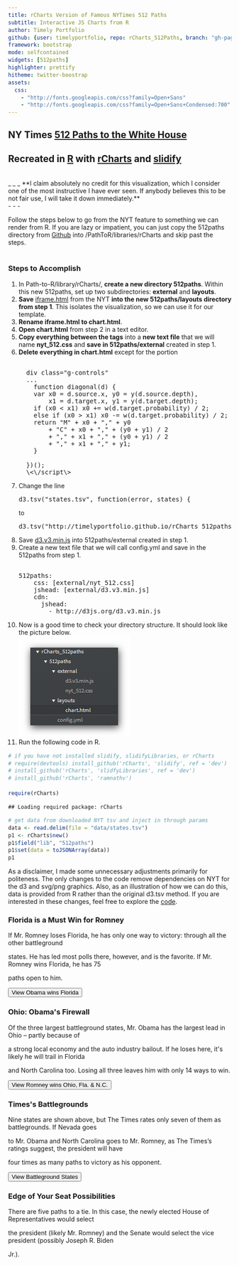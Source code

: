 ```yaml
---
title: rCharts Version of Famous NYTimes 512 Paths
subtitle: Interactive JS Charts from R
author: Timely Portfolio
github: {user: timelyportfolio, repo: rCharts_512Paths, branch: "gh-pages"}
framework: bootstrap
mode: selfcontained
widgets: [512paths]
highlighter: prettify
hitheme: twitter-boostrap
assets:
  css: 
    - "http://fonts.googleapis.com/css?family=Open+Sans"
    - "http://fonts.googleapis.com/css?family=Open+Sans+Condensed:700"
---
```





## NY Times [512 Paths to the White House](http://www.nytimes.com/interactive/2012/11/02/us/politics/paths-to-the-white-house.html?_r=1&)
## Recreated in [R](http://r-project.org) with [rCharts](http://ramnathv.github.io/rCharts) and [slidify](http://ramnathv.github.io/slidify)
<br/>
_ _ _
**I claim absolutely no credit for this visualization, which I consider one of the most instructive I have ever seen.  If anybody believes this to be not fair use, I will take it down immediately.**   
<br/>
- - -

Follow the steps below to go from the NYT feature to something we can render from R.  If you are lazy or impatient, you can just copy the 512paths directory from [Github](https://github.com/timelyportfolio/rCharts_512paths/tree/gh-pages/rCharts_512paths) into /PathToR/libraries/rCharts and skip past the steps.
<br/>
<br/>
### Steps to Accomplish
1.  In Path-to-R/library/rCharts/, **create a new directory 512paths**.  Within this new 512paths, set up two subdirectories: **external** and **layouts**.    
2.  **Save** [iframe.html](http://www.nytimes.com/newsgraphics/2012/10/12/electoral-calculator/7feadbc7606af9ce0e5d242e1ba75fd53717da7d/iframe.html) from the NYT **into the new 512paths/layouts directory from step 1**.  This isolates the visualization, so we can use it for our template.    
3.  **Rename iframe.html to chart.html**.    
3.  **Open chart.html** from step 2 in a text editor.    
4.  **Copy everything between the <style></style> tags** into a **new text file** that we will name **nyt_512.css** and **save in 512paths/external** created in step 1.    
4.  **Delete everything in chart.html** except for the portion    
    <pre>   
      div class="g-controls"    
      ...    
        function diagonal(d) {    
        var x0 = d.source.x, y0 = y(d.source.depth),    
            x1 = d.target.x, y1 = y(d.target.depth);    
        if (x0 < x1) x0 += w(d.target.probability) / 2;    
        else if (x0 > x1) x0 -= w(d.target.probability) / 2;    
        return "M" + x0 + "," + y0    
            + "C" + x0 + "," + (y0 + y1) / 2    
            + "," + x1 + "," + (y0 + y1) / 2    
            + "," + x1 + "," + y1;    
        }    
            
      })();    
      \<\/script\>
    </pre>
5.  Change the line
    <pre>
    d3.tsv("states.tsv", function(error, states) {    
    </pre>
    to    
    <pre>
    d3.tsv("http://timelyportfolio.github.io/rCharts_512paths/data/states.tsv", function(error, states) {    
    </pre>
5.  Save [d3.v3.min.js](http://d3js.org/d3.v3.min.js) into 512paths/external created in step 1.
6.  Create a new text file that we will call config.yml and save in the 512paths from step 1.
    <pre>  
    512paths:    
        css: [external/nyt_512.css]    
        jshead: [external/d3.v3.min.js]    
        cdn:    
          jshead:    
            - http://d3js.org/d3.v3.min.js
    </pre>
7.  Now is a good time to check your directory structure.  It should look like the picture below.    
  ![picture of directory structure](images/dir_struct.png)
8.  Run the following code in R.


```r
# if you have not installed slidify, slidifyLibraries, or rCharts
# require(devtools) install_github('rCharts', 'slidify', ref = 'dev')
# install_github('rCharts', 'slidfyLibraries', ref = 'dev')
# install_github('rCharts', 'ramnathv')

require(rCharts)
```

```
## Loading required package: rCharts
```

```r
# get data from downloaded NYT tsv and inject in through params
data <- read.delim(file = "data/states.tsv")
p1 <- rCharts$new()
p1$field("lib", "512paths")
p1$set(data = toJSONArray(data))
p1
```


As a disclaimer, I made some unnecessary adjustments primarily for politeness.  The only changes to the code remove dependencies on NYT for the d3 and svg/png graphics.  Also, as an illustration of how we can do this, data is provided from R rather than the original d3.tsv method.  If you are interested in these changes, feel free to explore the [code](http://github.com/timelyportfolio/rCharts_512paths).

<div id='g-chart' class='rChart nvd3Plot 512paths'></div>
<div class="g-controls"></div>
<div class="g-chart">
</div>
<div class="g-scenario-group">
  <div class="g-scenario g-scenario-1">
    <h3>Florida is a Must Win for Romney</h3>
    <p>If Mr. Romney loses Florida, he has only one way to victory: through all the other battleground 

states. He has led most polls there, however, and is the favorite. If Mr. Romney wins Florida, he has 75 

paths open to him.</p>
    <button class="g-button" data-view="FL=dem">View Obama wins Florida</button>
  </div>
  <div class="g-scenario g-scenario-2">
    <h3>Ohio: Obama's Firewall</h3>
    <p>Of the three largest battleground states, Mr. Obama has the largest lead in Ohio – partly because of 

a strong local economy and the auto industry bailout. If he loses here, it's likely he will trail in Florida 

and North Carolina too. Losing all three leaves him with only 14 ways to win.</p>
    <button class="g-button" data-view="FL=rep&OH=rep&NC=rep">View Romney wins Ohio, Fla. & N.C.</button>
  </div>
  <div class="g-scenario g-scenario-3">
    <h3>Times's Battlegrounds</h3>
    <p>Nine states are shown above, but The Times rates only seven of them as battlegrounds. If Nevada goes 

to Mr. Obama and North Carolina goes to Mr. Romney, as The Times’s ratings suggest, the president will have 

four times as many paths to victory as his opponent.</p>
    <button class="g-button" data-view="NC=rep&NV=dem">View Battleground States</button>
  </div>
  <div class="g-scenario g-scenario-4">
    <h3>Edge of Your Seat Possibilities</h3>
    <p>There are five paths to a tie. In this case, the newly elected House of Representatives would select 

the president (likely Mr. Romney) and the Senate would select the vice president (possibly Joseph R. Biden 

Jr.).</p>
  </div>
</div>


<script>

(function() {

//get parameters from rCharts
var params = {
 "dom": "g-chart",
"width":    800,
"height":    400,
"data": "[\n {\n \"code\": \"AK\",\n\"dem\":  0.001,\n\"rep\":  0.999,\n\"fips\": 2,\n\"votes\": 3,\n\"abbreviation\": \"Alaska\",\n\"name\": \"Alaska\" \n},\n{\n \"code\": \"AL\",\n\"dem\":      0,\n\"rep\":      1,\n\"fips\": 1,\n\"votes\": 9,\n\"abbreviation\": \"Ala.\",\n\"name\": \"Alabama\" \n},\n{\n \"code\": \"AR\",\n\"dem\":      0,\n\"rep\":      1,\n\"fips\": 5,\n\"votes\": 6,\n\"abbreviation\": \"Ark.\",\n\"name\": \"Arkansas\" \n},\n{\n \"code\": \"AZ\",\n\"dem\":  0.033,\n\"rep\":  0.967,\n\"fips\": 4,\n\"votes\": 11,\n\"abbreviation\": \"Ariz.\",\n\"name\": \"Arizona\" \n},\n{\n \"code\": \"CA\",\n\"dem\":      1,\n\"rep\":      0,\n\"fips\": 6,\n\"votes\": 55,\n\"abbreviation\": \"Calif.\",\n\"name\": \"California\" \n},\n{\n \"code\": \"CO\",\n\"dem\":  0.646,\n\"rep\":  0.354,\n\"fips\": 8,\n\"votes\": 9,\n\"abbreviation\": \"Colo.\",\n\"name\": \"Colorado\" \n},\n{\n \"code\": \"CT\",\n\"dem\":  0.999,\n\"rep\":  0.001,\n\"fips\": 9,\n\"votes\": 7,\n\"abbreviation\": \"Conn.\",\n\"name\": \"Connecticut\" \n},\n{\n \"code\": \"DC\",\n\"dem\":      1,\n\"rep\":      0,\n\"fips\": 11,\n\"votes\": 3,\n\"abbreviation\": \"D.C.\",\n\"name\": \"District of Columbia\" \n},\n{\n \"code\": \"DE\",\n\"dem\":  0.999,\n\"rep\":  0.001,\n\"fips\": 10,\n\"votes\": 3,\n\"abbreviation\": \"Del.\",\n\"name\": \"Delaware\" \n},\n{\n \"code\": \"FL\",\n\"dem\":  0.449,\n\"rep\":  0.551,\n\"fips\": 12,\n\"votes\": 29,\n\"abbreviation\": \"Fla.\",\n\"name\": \"Florida\" \n},\n{\n \"code\": \"GA\",\n\"dem\":  0.003,\n\"rep\":  0.997,\n\"fips\": 13,\n\"votes\": 16,\n\"abbreviation\": \"Ga.\",\n\"name\": \"Georgia\" \n},\n{\n \"code\": \"HI\",\n\"dem\":      1,\n\"rep\":      0,\n\"fips\": 15,\n\"votes\": 4,\n\"abbreviation\": \"Hawaii\",\n\"name\": \"Hawaii\" \n},\n{\n \"code\": \"IA\",\n\"dem\":  0.788,\n\"rep\":  0.212,\n\"fips\": 19,\n\"votes\": 6,\n\"abbreviation\": \"Iowa\",\n\"name\": \"Iowa\" \n},\n{\n \"code\": \"ID\",\n\"dem\":      0,\n\"rep\":      1,\n\"fips\": 16,\n\"votes\": 4,\n\"abbreviation\": \"Idaho\",\n\"name\": \"Idaho\" \n},\n{\n \"code\": \"IL\",\n\"dem\":      1,\n\"rep\":      0,\n\"fips\": 17,\n\"votes\": 20,\n\"abbreviation\": \"Ill.\",\n\"name\": \"Illinois\" \n},\n{\n \"code\": \"IN\",\n\"dem\":  0.001,\n\"rep\":  0.999,\n\"fips\": 18,\n\"votes\": 11,\n\"abbreviation\": \"Ind.\",\n\"name\": \"Indiana\" \n},\n{\n \"code\": \"KS\",\n\"dem\":  0.001,\n\"rep\":  0.999,\n\"fips\": 20,\n\"votes\": 6,\n\"abbreviation\": \"Kan.\",\n\"name\": \"Kansas\" \n},\n{\n \"code\": \"KY\",\n\"dem\":      0,\n\"rep\":      1,\n\"fips\": 21,\n\"votes\": 8,\n\"abbreviation\": \"Ky.\",\n\"name\": \"Kentucky\" \n},\n{\n \"code\": \"LA\",\n\"dem\":      0,\n\"rep\":      1,\n\"fips\": 22,\n\"votes\": 8,\n\"abbreviation\": \"La.\",\n\"name\": \"Louisiana\" \n},\n{\n \"code\": \"MA\",\n\"dem\":      1,\n\"rep\":      0,\n\"fips\": 25,\n\"votes\": 11,\n\"abbreviation\": \"Mass.\",\n\"name\": \"Massachusetts\" \n},\n{\n \"code\": \"MD\",\n\"dem\":      1,\n\"rep\":      0,\n\"fips\": 24,\n\"votes\": 10,\n\"abbreviation\": \"Md.\",\n\"name\": \"Maryland\" \n},\n{\n \"code\": \"ME\",\n\"dem\":  0.998,\n\"rep\":  0.002,\n\"fips\": 23,\n\"votes\": 4,\n\"abbreviation\": \"Me.\",\n\"name\": \"Maine\" \n},\n{\n \"code\": \"MI\",\n\"dem\":  0.986,\n\"rep\":  0.014,\n\"fips\": 26,\n\"votes\": 16,\n\"abbreviation\": \"Mich.\",\n\"name\": \"Michigan\" \n},\n{\n \"code\": \"MN\",\n\"dem\":  0.985,\n\"rep\":  0.015,\n\"fips\": 27,\n\"votes\": 10,\n\"abbreviation\": \"Minn.\",\n\"name\": \"Minnesota\" \n},\n{\n \"code\": \"MO\",\n\"dem\":  0.005,\n\"rep\":  0.995,\n\"fips\": 29,\n\"votes\": 10,\n\"abbreviation\": \"Mo.\",\n\"name\": \"Missouri\" \n},\n{\n \"code\": \"MS\",\n\"dem\":      0,\n\"rep\":      1,\n\"fips\": 28,\n\"votes\": 6,\n\"abbreviation\": \"Miss.\",\n\"name\": \"Mississippi\" \n},\n{\n \"code\": \"MT\",\n\"dem\":  0.019,\n\"rep\":  0.981,\n\"fips\": 30,\n\"votes\": 3,\n\"abbreviation\": \"Mont.\",\n\"name\": \"Montana\" \n},\n{\n \"code\": \"NC\",\n\"dem\":  0.201,\n\"rep\":  0.799,\n\"fips\": 37,\n\"votes\": 15,\n\"abbreviation\": \"N.C.\",\n\"name\": \"North Carolina\" \n},\n{\n \"code\": \"ND\",\n\"dem\":      0,\n\"rep\":      1,\n\"fips\": 38,\n\"votes\": 3,\n\"abbreviation\": \"N.D.\",\n\"name\": \"North Dakota\" \n},\n{\n \"code\": \"NE\",\n\"dem\":      0,\n\"rep\":      1,\n\"fips\": 31,\n\"votes\": 5,\n\"abbreviation\": \"Neb.\",\n\"name\": \"Nebraska\" \n},\n{\n \"code\": \"NH\",\n\"dem\":  0.778,\n\"rep\":  0.222,\n\"fips\": 33,\n\"votes\": 4,\n\"abbreviation\": \"N.H.\",\n\"name\": \"New Hampshire\" \n},\n{\n \"code\": \"NJ\",\n\"dem\":  0.998,\n\"rep\":  0.002,\n\"fips\": 34,\n\"votes\": 14,\n\"abbreviation\": \"N.J.\",\n\"name\": \"New Jersey\" \n},\n{\n \"code\": \"NM\",\n\"dem\":  0.987,\n\"rep\":  0.013,\n\"fips\": 35,\n\"votes\": 5,\n\"abbreviation\": \"N.M.\",\n\"name\": \"New Mexico\" \n},\n{\n \"code\": \"NV\",\n\"dem\":  0.877,\n\"rep\":  0.123,\n\"fips\": 32,\n\"votes\": 6,\n\"abbreviation\": \"Nev.\",\n\"name\": \"Nevada\" \n},\n{\n \"code\": \"NY\",\n\"dem\":      1,\n\"rep\":      0,\n\"fips\": 36,\n\"votes\": 29,\n\"abbreviation\": \"N.Y.\",\n\"name\": \"New York\" \n},\n{\n \"code\": \"OH\",\n\"dem\":  0.805,\n\"rep\":  0.195,\n\"fips\": 39,\n\"votes\": 18,\n\"abbreviation\": \"Ohio\",\n\"name\": \"Ohio\" \n},\n{\n \"code\": \"OK\",\n\"dem\":      0,\n\"rep\":      1,\n\"fips\": 40,\n\"votes\": 7,\n\"abbreviation\": \"Okla.\",\n\"name\": \"Oklahoma\" \n},\n{\n \"code\": \"OR\",\n\"dem\":  0.982,\n\"rep\":  0.018,\n\"fips\": 41,\n\"votes\": 7,\n\"abbreviation\": \"Ore.\",\n\"name\": \"Oregon\" \n},\n{\n \"code\": \"PA\",\n\"dem\":  0.962,\n\"rep\":  0.038,\n\"fips\": 42,\n\"votes\": 20,\n\"abbreviation\": \"Pa.\",\n\"name\": \"Pennsylvania\" \n},\n{\n \"code\": \"RI\",\n\"dem\":      1,\n\"rep\":      0,\n\"fips\": 44,\n\"votes\": 4,\n\"abbreviation\": \"R.I.\",\n\"name\": \"Rhode Island\" \n},\n{\n \"code\": \"SC\",\n\"dem\":  0.005,\n\"rep\":  0.995,\n\"fips\": 45,\n\"votes\": 9,\n\"abbreviation\": \"S.C.\",\n\"name\": \"South Carolina\" \n},\n{\n \"code\": \"SD\",\n\"dem\":  0.001,\n\"rep\":  0.999,\n\"fips\": 46,\n\"votes\": 3,\n\"abbreviation\": \"S.D.\",\n\"name\": \"South Dakota\" \n},\n{\n \"code\": \"TN\",\n\"dem\":      0,\n\"rep\":      1,\n\"fips\": 47,\n\"votes\": 11,\n\"abbreviation\": \"Tenn.\",\n\"name\": \"Tennessee\" \n},\n{\n \"code\": \"TX\",\n\"dem\":      0,\n\"rep\":      1,\n\"fips\": 48,\n\"votes\": 38,\n\"abbreviation\": \"Tex.\",\n\"name\": \"Texas\" \n},\n{\n \"code\": \"UT\",\n\"dem\":      0,\n\"rep\":      1,\n\"fips\": 49,\n\"votes\": 6,\n\"abbreviation\": \"Utah\",\n\"name\": \"Utah\" \n},\n{\n \"code\": \"VA\",\n\"dem\":  0.664,\n\"rep\":  0.336,\n\"fips\": 51,\n\"votes\": 13,\n\"abbreviation\": \"Va.\",\n\"name\": \"Virginia\" \n},\n{\n \"code\": \"VT\",\n\"dem\":      1,\n\"rep\":      0,\n\"fips\": 50,\n\"votes\": 3,\n\"abbreviation\": \"Vt.\",\n\"name\": \"Vermont\" \n},\n{\n \"code\": \"WA\",\n\"dem\":  0.999,\n\"rep\":  0.001,\n\"fips\": 53,\n\"votes\": 12,\n\"abbreviation\": \"Wash.\",\n\"name\": \"Washington\" \n},\n{\n \"code\": \"WI\",\n\"dem\":  0.912,\n\"rep\":  0.088,\n\"fips\": 55,\n\"votes\": 10,\n\"abbreviation\": \"Wis.\",\n\"name\": \"Wisconsin\" \n},\n{\n \"code\": \"WV\",\n\"dem\":  0.001,\n\"rep\":  0.999,\n\"fips\": 54,\n\"votes\": 5,\n\"abbreviation\": \"W.Va.\",\n\"name\": \"West Virginia\" \n},\n{\n \"code\": \"WY\",\n\"dem\":      0,\n\"rep\":      1,\n\"fips\": 56,\n\"votes\": 3,\n\"abbreviation\": \"Wyo.\",\n\"name\": \"Wyoming\" \n} \n]",
"id": "g-chart" 
}
    
var margin = {top: 85, right: 10, bottom: 40, left: 60},
    width = 970 - margin.left - margin.right,
    height = 650 - margin.top - margin.bottom;

var numbers = ["no", "one", "two", "three", "four", "five", "six", "seven", "eight", "nine"],
    formatCandidate = {dem: "Obama", rep: "Romney"},
    formatNumber = function(d) { return numbers[d] || d; },
    formatPercent = d3.format(".2p");

var y = d3.scale.pow()
    .exponent(2 / 3)
    .domain([0, 9])
    .rangeRound([0, height]);

var w = d3.scale.linear()
    .domain([0, 1])
    .range([1, 32]);

var svg = d3.select(".g-chart").append("svg")
    .attr("width", width + margin.left + margin.right)
    .attr("height", height + margin.top + margin.bottom)
  .append("g")
    .attr("transform", "translate(" + margin.left + "," + margin.top + ")");

// Per-type markers, as they don't inherit styles.
svg.append("defs").selectAll("marker")
    .data(["dem", "rep", "dem-active", "rep-active"])
  .enter().append("marker")
    .attr("id", function(d) { return "g-arrowhead-" + d; })
    .attr("viewBox", "-.1 -5 10 10")
    .attr("orient", "auto")
  .append("path")
    .attr("d", "M-.1,-4L3.9,0L-.1,4")
    .attr("class", function(d) { return "g-marker g-" + d; });

//change here to allow R to pass in data rather than the original 
//d3.tsv("states.tsv", function(error, states) {
states = JSON.parse( params.data );
    
  var category = d3.scale.threshold()
      .domain([.6, .75, .92]) // .9
      .range(["tossup", "lean", "likely", "safe"]);

  var root = {
    demvotes: 0,
    repvotes: 0,
    probability: 1,
    party: null,
    state: {}
  };

  states.forEach(function(d) {
    d.dem = +d.dem;
    d.rep = +d.rep;
    d.votes = +d.votes;
    d.category = category(Math.max(d.dem, d.rep));
    if (d.category === "safe") {
      if (d.dem > d.rep) root.demvotes += d.votes;
      else root.repvotes += d.votes;
    }
  });

  states = states
      .filter(function(d) { return d.category !== "safe"; })
      .sort(function(a, b) { return b.votes - a.votes || a.name.localeCompare(b.name); })
      .map(function(d, i) { d.index = i; return d; });

  var tree = d3.layout.tree()
      .size([width, states.length])
      .separation(function(a, b) { return (a.probability + b.probability + .1) * (states.length - a.depth + 1); })
      .children(function(d, i) {
        if (i < states.length) {
          var s = states[i];
          return Math.max(d.demvotes, d.repvotes) < 270 && [
            {party: "dem", state: s, probability: d.probability / 2, demvotes: d.demvotes + s.votes, repvotes: d.repvotes},
            {party: "rep", state: s, probability: d.probability / 2, demvotes: d.demvotes, repvotes: d.repvotes + s.votes}
          ];
        }
      });

  var nodesByKey,
      oldNodesByKey,
      oldStates = states.slice(),
      bisect = d3.bisector(function(d) { return d.index; }).left,
      nodes = [],
      links = [],
      node = svg.selectAll(".g-node"),
      link = svg.selectAll(".g-link"),
      state = svg.selectAll(".g-state");

  var resetButton = d3.select(".g-controls").append("a")
      .attr("class", "g-reset")
      .text("Reset")
      .on("click", function() { reset(); transition(); });

  var control = d3.select(".g-controls").selectAll(".g-control")
      .data(states)
    .enter().append("div")
      .attr("class", "g-control");

  var controlButton = control.selectAll("button")
      .data(function(d) {
        return ["dem", "rep"].map(function(o) {
          return {state: d, outcome: o};
        });
      })
    .enter().append("button")
      .attr("class", function(d) { return "g-button g-" + d.outcome; })
      .text(function(d) { return d.outcome; })
      .on("click", function(view) { change(view); transition(); });

  control.append("span")
      .text(function(d) { return d.abbreviation; });

  var scoreboard = svg.append("g")
      .attr("class", "g-scoreboard")
      .attr("transform", "translate(" + ((width + margin.left + margin.right) / 2 - margin.left) + ",0)");

  var kicker = scoreboard.append("text")
      .attr("class", "g-kicker")
      .attr("y", -52);

  scoreboard.append("rect")
      .attr("x", -280)
      .attr("y", -80)
      .attr("width", 280 * 2)
      .attr("height", 80)

  scoreboard.append("path")
      .attr("d", "M-280,0H-20l20,20L20,0H280");

  var candidateScores = [
    {party: "dem", position: -280, align: "start"},
    {party: "rep", position: 280, align: "end"},
    {party: "tie", position: null, align: "middle"}
  ];

  scoreboard.selectAll(".g-prefix")
      .data(candidateScores)
    .enter().append("text")
      .attr("class", function(d) { return "g-" + d.party + " g-prefix"; })
      .attr("x", function(d) { return d.position; })
      .attr("y", "-1.2em")
      .style("text-anchor", function(d) { return d.align; })
      .text(function(d) { return d.party === "tie" ? "" : formatCandidate[d.party] + " has "; });

  scoreboard.selectAll(".g-prefix").append("tspan")
      .attr("class", "g-score");

  scoreboard.selectAll(".g-prefix").append("tspan")
      .attr("class", "g-suffix");

  scoreboard.append("text")
      .attr("class", "g-ratio g-dem")
      .attr("y", "-0.8em")
      .attr("x", -168);

  scoreboard.append("text")
      .attr("class", "g-ratio g-rep")
      .attr("y", "-0.8em")
      .attr("x", 170);

  scoreboard.append("text")
      .attr("class", "g-ratio g-tie")
      .attr("y", "-0.8em");

  var endAlert = svg.append("text")
      .attr("class", "g-alert")
      .attr("transform", "translate(" + ((width + margin.left + margin.right) / 2 - margin.left) + ",35)");

  endAlert.append("tspan")
      .attr("x", 0)
      .text("With these selections,");

  endAlert.append("tspan")
      .attr("class", "g-output")
      .attr("x", 0)
      .attr("y", "1.5em")
      .attr("class", "g-output");

  var scenarioButton = d3.selectAll(".g-scenario .g-button")
      .on("click", function() {
        var outcome = {};
        this.getAttribute("data-view").split("&").forEach(function(view) { outcome[view.substring(0, 2)] = view.substring(3); });
        controlButton.filter(function(d) {
          return d.state.enabledParty != outcome[d.state.code]
              && (!outcome[d.state.code] && d.state.enabledParty
                ? d.outcome === d.state.enabledParty
                : d.outcome === outcome[d.state.code]);
        }).each(change);
        transition();
      });

  update();

  function update() {
    root.children = null;
    nodes = tree.size([width, 1]).nodes(root);
    links = tree.links(nodes).reverse();
    root.x = (width + margin.right - margin.left) / 2;

    //
    nodesByKey = {};
    nodes.forEach(function(d) { nodesByKey[d.key = key(d)] = d; });

    updateStates();
    updateNodes();
    updateLinks();
    updateVoronoi();
    updateScoreboard();
  }

  function updateStates() {
    state = state.data(states, function(d) { return d.code; });

    d3.transition(state.exit())
        .style("fill-opacity", 1e-6)
        .attr("transform", function(d) { return "translate(" + (-margin.left + 10) + "," + y(bisect(states, d.index)) + ")"; })
        .remove();

    var stateEnter = state.enter().insert("g", ".g-scoreboard,.g-node,.g-link")
        .style("fill-opacity", 1e-6)
        .attr("class", "g-state")
        .attr("transform", function(d) { return "translate(" + (-margin.left + 10) + "," + y(bisect(oldStates, d.index)) + ")"; });

    d3.transition(state)
        .style("fill-opacity", 1)
        .attr("transform", function(d, i) { return "translate(" + (-margin.left + 10) + "," + y(i + 1) + ")"; });

    stateEnter.append("line")
        .attr("x2", width + margin.left - 10);

    stateEnter.append("rect")
        .attr("y", -16)
        .attr("width", 12)
        .attr("height", 12);

    stateEnter.selectAll("text")
        .data(["dem", "rep"])
      .enter().append("text")
        .attr("class", function(d) { return "g-" + d; })
        .attr("y", -6)
        .attr("x", 6)
        .style("text-anchor", "middle")
        .text(function(d) { return d.substring(0, 1).toUpperCase(); });

    stateEnter.append("text")
        .attr("x", 16)
        .attr("y", -6)
        .text(function(d) { return d.name; });
  }

  function updateLinks() {
    link = link.data(links, function(d) { return d.target.key; });

    var linkEnter = link.enter().insert("path", ".g-node")
        .attr("d", function(d) { var p = findOldParent(d.target); return diagonal({source: p, target: p}); })
        .attr("class", function(d) { return "g-link g-" + d.target.party; })
        .attr("marker-end", function(d) { return "url(#g-arrowhead-" + d.target.party + ")"; });

    d3.transition(link.exit())
        .attr("d", function(d) { var p = findParent(d.target); return diagonal({source: p, target: p}); })
        .remove();

    d3.selectAll(".g-link")
        .sort(ascendingDepth);

    d3.transition(link)
        .attr("d", diagonal)
        .style("stroke-width", function(d) { return w(d.target.probability) + "px"; });
  }

  function updateNodes() {
    node = node.data(nodes.slice(1), function(d) { return d.key; })
        .each(function(d) { d.update = true; });

    var nodeExit = d3.transition(node.exit())
        .attr("class", function(d) { return "g-node g-" + d.party; })
        .attr("transform", function(d) { var p = findParent(d); return "translate(" + p.x + "," + y(p.depth) + ")"; })
        .remove();

    var nodeEnter = node.enter().insert("g", ".g-scoreboard")
        .attr("class", function(d) { return "g-node g-" + d.party; })
        .attr("transform", function(d) { var p = findOldParent(d); return "translate(" + p.x + "," + y(p.depth) + ")"; });

    d3.transition(node)
        .attr("class", function(d) { return "g-node g-" + d.party + (d.depth === 1 ? " g-first" : ""); })
        .attr("transform", function(d) { return "translate(" + d.x + "," + y(d.depth) + ")"; });

    updateLabels(nodeEnter, nodeExit);
    updateLeaves(nodeEnter, nodeExit);
  }

  function updateLabels(nodeEnter, nodeExit) {
    var textEnter = nodeEnter.append("text").classed("g-label", true).attr("y", -6);
    textEnter.append("tspan").attr("class", "g-label-line1");
    textEnter.append("tspan").attr("class", "g-label-line2").attr("x", 0).attr("dy", ".71em");

    node.select(".g-label-line1")
        .attr("y", function(d) { return d.children ? null : -radius(d.depth) - 3; })
        .text(function(d) {
          var firstOfParty = true, p = d.parent;

          while (p && p.parent && firstOfParty) {
            if (p.party === d.party) firstOfParty = false;
            p = p.parent;
          }

          return firstOfParty ? "If " + formatCandidate[d.party] + " wins " + d.state.name + "\u2026"
              : d.children ? " " + d.state.abbreviation + ","
              : " and " + d.state.abbreviation + ",";
        });

    node.select(".g-label-line2")
        .attr("y", function(d) { return radius(d.depth) + 3; })
        .text(function(d) {
          return d.children ? null : (d.demvotes === d.repvotes ? " the candidates tie." : formatCandidate[d.party] + " wins.");
        });
  }

  function updateLeaves(nodeEnter, nodeExit) {
    var leaf = node.selectAll(".g-leaf")
        .data(function(d) { return d.children ? [] : [d]; });

    var leafEnter = leaf.enter().insert("g", "text")
        .attr("class", function(d) { return "g-leaf" + (d.demvotes === d.repvotes ? " g-tie" : ""); })
        .attr("transform", "scale(0)");

    leafEnter.append("circle")
        .attr("r", 50);

    leafEnter.append("path")
        .attr("class", "g-check")
        .attr("transform", "translate(-8,16)")
        .attr("d", "M-20,-20L0,0L38,-38");

    d3.transition(leaf.exit())
        .attr("transform", "scale(0)")
        .remove();

    nodeExit.select(".g-leaf")
        .attr("transform", "scale(0)");

    d3.transition(leaf)
        .attr("transform", function(d) { return "scale(" + radius(d.depth) + ")scale(.02)"; });
  }

  function updateVoronoi() {
    svg.select(".g-voronoi").remove();

    svg.append("g")
        .attr("class", "g-voronoi")
        .call(voronoi, nodes);
  }

  function updateScoreboard() {
    var demPaths = 0,
        repPaths = 0,
        tiePaths = 0;

    nodes.forEach(function(d) {
      if (!d.children) {
        var n = Math.pow(2, states.length - d.depth);
        if (d.demvotes > d.repvotes) demPaths += n;
        else if (d.repvotes > d.demvotes) repPaths += n;
        else tiePaths += n;
      }
    });

    //
    kicker.text("With " + formatNumber(states.length) + " state" + (states.length > 1 ? "s" : "") + " undecided:");
    scoreboard.select(".g-prefix.g-dem .g-score").text(demPaths);
    scoreboard.select(".g-prefix.g-dem .g-suffix").text(" way" + ((demPaths === 1) ? "" : "s") + " to win");
    scoreboard.select(".g-prefix.g-rep .g-score").text(repPaths);
    scoreboard.select(".g-prefix.g-rep .g-suffix").text(" way" + ((repPaths === 1) ? "" : "s") + " to win");
    scoreboard.select(".g-prefix.g-tie .g-score").text(tiePaths);
    scoreboard.select(".g-prefix.g-tie .g-suffix").text(" tie" + ((tiePaths === 1) ? "" : "s"));

    //
    var totalPaths = 1 << states.length;
    scoreboard.select(".g-dem.g-ratio").text(formatPercent(demPaths / totalPaths) + " of paths");
    scoreboard.select(".g-rep.g-ratio").text(formatPercent(repPaths / totalPaths) + " of paths");
    scoreboard.select(".g-tie.g-ratio").text(formatPercent(tiePaths / totalPaths) + " of paths");

    if (nodes.length === 1) {
      endAlert.select(".g-output").text((root.demvotes > root.repvotes ? "Obama wins" : root.demvotes < root.repvotes ? "Romney wins" : "the candidates tie") + " in all scenarios.");
      endAlert.transition().style("opacity", 1);
      if (root.demvotes > root.repvotes) {
        d3.select(".g-heads .g-dem").style("opacity", 1).style("left", "-100px");
        d3.select(".g-heads .g-rep").style("opacity", 0).style("left", "-100px");
      } else if (root.demvotes < root.repvotes) {
        d3.select(".g-heads .g-rep").style("opacity", 1).style("left", "-100px");
        d3.select(".g-heads .g-dem").style("opacity", 0).style("left", "-100px");
      } else {
        d3.select(".g-heads .g-dem").style("opacity", 1).style("left", "-220px");
        d3.select(".g-heads .g-rep").style("opacity", 1).style("left", "20px");
      }
    } else {
      endAlert.transition().style("opacity", 0);
      d3.select(".g-heads .g-dem").style("opacity", 0);
      d3.select(".g-heads .g-rep").style("opacity", 0);
    }
  }

  function reset() {
    controlButton.filter(function(d) { return d.outcome === d.state.enabledParty; }).each(change);
  }

  function change(view) {
    var key = view.state.code + "=" + view.outcome;

    if (view.state.enabledParty) {
      root[view.state.enabledParty + "votes"] -= view.state.votes;
      states.splice(bisect(states, view.state.index), 0, view.state);
    }

    var i = bisect(oldStates, view.state.index) + 1;

    if (view.outcome === view.state.enabledParty) {
      view.state.enabledParty = null;

      // Add the exiting state to nodes below.
      nodes.forEach(function(d) {
        if (d.depth >= i) d.key = d.key.split("&").concat(key).sort().join("&");
      });
    } else {
      if ((root[view.outcome + "votes"] += view.state.votes) >= 270) root.party = view.outcome;
      view.state.enabledParty = view.outcome;
      states.splice(states.indexOf(view.state), 1);

      // Remove the entering state from nodes below.
      var k = new RegExp("&" + key + "|" + key + "&");
      nodes.forEach(function(d) {
        if (d.depth > i) d.key = d.key.replace(k, "");
      });
    }
  }

  function transition() {
    controlButton.classed("g-active", function(d) { return d.state.enabledParty === d.outcome; });
    resetButton.style("display", states.length < y.domain()[1] ? "block" : "none");

    // Old node positions indexed by new key are needed for enter transitions.
    oldNodesByKey = {};
    nodes.forEach(function(d) { oldNodesByKey[d.key] = d; });

    d3.transition().duration(d3.event.altKey ? 7500 : 750).each(update);

    // The previous states are needed when multiple changes are made pre-transition.
    oldStates = states.slice();
  }

  function click(d) {
    mouseout(d);
    var p = d.parent;
    while (p) {
      if (p.parent === root) { d = p; break; }
      p = p.parent;
    }
    if (d !== root) {
      change({state: d.state, outcome: d.party});
      transition();
    }
  }

  function mouseover(d) {
    activate(d, true);
    svg.attr("class", "g-" + d.party);
    node.filter(function(d) { return d.active; }).classed("g-active", true);
    link.filter(function(d) { return d.target.active; }).classed("g-active", true).attr("marker-end", 

function(d) { return "url(#g-arrowhead-" + d.target.party + "-active)"; });
    state.attr("class", function(d) { return "g-state" + (d.activeParty ? " g-" + d.activeParty : ""); });
  }

  function mouseout(d) {
    node.filter(function(d) { return d.active; }).classed("g-active", false);
    link.filter(function(d) { return d.target.active; }).classed("g-active", false).attr("marker-end", function(d) { return "url(#g-arrowhead-" + d.target.party + ")"; });
    state.attr("class", "g-state");
    activate(d, false);
  }

  function activate(d, active) {
    d.active = active;
    d.state.activeParty = active ? d.party : null;
    d.parent && activate(d.parent, active);
  }

  function voronoi(g, nodes) {
    nodes = nodes.filter(function(d) { return !d.children; });

    var x0 = -margin.left, y0 = 0,
        x1 = width + margin.right, y1 = height + margin.left,
        xy = d3.geom.polygon([[x0, y0], [x0, y1], [x1, y1], [x1, y0]]);

    var path = g.selectAll("path")
        .data(d3.geom.voronoi(nodes.map(function(d) { return [d.x, y(d.depth)]; })));

    path.enter().append("path")
        .on("mouseover", mouseover)
        .on("mouseout", mouseout)
        .on("mousedown", function() { d3.event.preventDefault(); })
        .on("dblclick", click);

    path.attr("d", function(d) { return "M" + xy.clip(d).join("L") + "Z"; })
        .datum(function(d, i) { return nodes[i]; });

    path.exit().remove();
  }

  function key(d) {
    if (!d.parent) return "_root";
    var k = [], p = d;
    while (p && p.party) k.push(p.state.code + "=" + p.party), p = p.parent;
    return k.sort().join("&");
  }

  function findParent(d) {
    var p = d.parent;
    while (p) {
      if ((d = nodesByKey[p.key]) && d.update) return d;
      p = p.parent;
    }
    return root;
  }

  function findOldParent(d) {
    var p = findParent(d);
    return oldNodesByKey ? oldNodesByKey[p.key] : p;
  }
//comment this out from d3.tsv above since data provided by R
//});

function ascendingDepth(b, a) {
  return a.target.depth - b.target.depth;
}

function radius(depth) {
  return Math.pow(2, 5.8 - depth / 2);
}

function diagonal(d) {
  var x0 = d.source.x, y0 = y(d.source.depth),
      x1 = d.target.x, y1 = y(d.target.depth);
  if (x0 < x1) x0 += w(d.target.probability) / 2;
  else if (x0 > x1) x0 -= w(d.target.probability) / 2;
  return "M" + x0 + "," + y0
      + "C" + x0 + "," + (y0 + y1) / 2
      + "," + x1 + "," + (y0 + y1) / 2
      + "," + x1 + "," + y1;
}

})();

</script>

